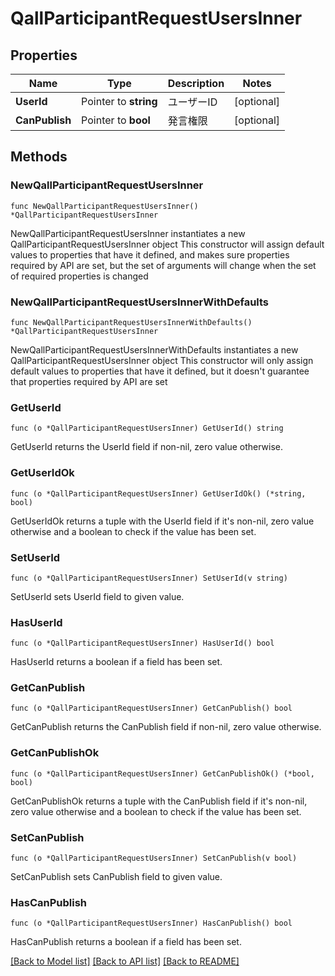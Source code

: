 # QallParticipantRequestUsersInner

## Properties

Name | Type | Description | Notes
------------ | ------------- | ------------- | -------------
**UserId** | Pointer to **string** | ユーザーID | [optional] 
**CanPublish** | Pointer to **bool** | 発言権限 | [optional] 

## Methods

### NewQallParticipantRequestUsersInner

`func NewQallParticipantRequestUsersInner() *QallParticipantRequestUsersInner`

NewQallParticipantRequestUsersInner instantiates a new QallParticipantRequestUsersInner object
This constructor will assign default values to properties that have it defined,
and makes sure properties required by API are set, but the set of arguments
will change when the set of required properties is changed

### NewQallParticipantRequestUsersInnerWithDefaults

`func NewQallParticipantRequestUsersInnerWithDefaults() *QallParticipantRequestUsersInner`

NewQallParticipantRequestUsersInnerWithDefaults instantiates a new QallParticipantRequestUsersInner object
This constructor will only assign default values to properties that have it defined,
but it doesn't guarantee that properties required by API are set

### GetUserId

`func (o *QallParticipantRequestUsersInner) GetUserId() string`

GetUserId returns the UserId field if non-nil, zero value otherwise.

### GetUserIdOk

`func (o *QallParticipantRequestUsersInner) GetUserIdOk() (*string, bool)`

GetUserIdOk returns a tuple with the UserId field if it's non-nil, zero value otherwise
and a boolean to check if the value has been set.

### SetUserId

`func (o *QallParticipantRequestUsersInner) SetUserId(v string)`

SetUserId sets UserId field to given value.

### HasUserId

`func (o *QallParticipantRequestUsersInner) HasUserId() bool`

HasUserId returns a boolean if a field has been set.

### GetCanPublish

`func (o *QallParticipantRequestUsersInner) GetCanPublish() bool`

GetCanPublish returns the CanPublish field if non-nil, zero value otherwise.

### GetCanPublishOk

`func (o *QallParticipantRequestUsersInner) GetCanPublishOk() (*bool, bool)`

GetCanPublishOk returns a tuple with the CanPublish field if it's non-nil, zero value otherwise
and a boolean to check if the value has been set.

### SetCanPublish

`func (o *QallParticipantRequestUsersInner) SetCanPublish(v bool)`

SetCanPublish sets CanPublish field to given value.

### HasCanPublish

`func (o *QallParticipantRequestUsersInner) HasCanPublish() bool`

HasCanPublish returns a boolean if a field has been set.


[[Back to Model list]](../README.md#documentation-for-models) [[Back to API list]](../README.md#documentation-for-api-endpoints) [[Back to README]](../README.md)


